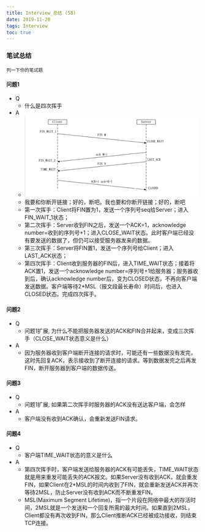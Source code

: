 ```yaml
---
title: Interview_总结 (58)
date: 2019-11-20
tags: Interview
toc: true
---
```


### 笔试总结
    列一下你的笔试题 

<!-- more -->

#### 问题1
- Q
    * 什么是四次挥手
- A
    * ![四次挥手](/img/20191120_1.png)
    * 我要和你断开链接；好的，断吧。我也要和你断开链接；好的，断吧
    * 第一次挥手：Client将FIN置为1，发送一个序列号seq给Server；进入FIN_WAIT_1状态；
    * 第二次挥手：Server收到FIN之后，发送一个ACK=1，acknowledge number=收到的序列号+1；进入CLOSE_WAIT状态。此时客户端已经没有要发送的数据了，但仍可以接受服务器发来的数据。
    * 第三次挥手：Server将FIN置1，发送一个序列号给Client；进入LAST_ACK状态；
    * 第四次挥手：Client收到服务器的FIN后，进入TIME_WAIT状态；接着将ACK置1，发送一个acknowledge number=序列号+1给服务器；服务器收到后，确认acknowledge number后，变为CLOSED状态，不再向客户端发送数据。客户端等待2*MSL（报文段最长寿命）时间后，也进入CLOSED状态。完成四次挥手。

#### 问题2
- Q
    * 问题1扩展, 为什么不能把服务器发送的ACK和FIN合并起来，变成三次挥手（CLOSE_WAIT状态意义是什么）
- A
    * 因为服务器收到客户端断开连接的请求时，可能还有一些数据没有发完，这时先回复ACK，表示接收到了断开连接的请求。等到数据发完之后再发FIN，断开服务器到客户端的数据传送。

#### 问题3
- Q
    * 问题1扩展, 如果第二次挥手时服务器的ACK没有送达客户端，会怎样
- A
    * 客户端没有收到ACK确认，会重新发送FIN请求。

#### 问题4
- Q
    * 客户端TIME_WAIT状态的意义是什么
- A
    * 第四次挥手时，客户端发送给服务器的ACK有可能丢失，TIME_WAIT状态就是用来重发可能丢失的ACK报文。如果Server没有收到ACK，就会重发FIN，如果Client在2*MSL的时间内收到了FIN，就会重新发送ACK并再次等待2MSL，防止Server没有收到ACK而不断重发FIN。
    * MSL(Maximum Segment Lifetime)，指一个片段在网络中最大的存活时间，2MSL就是一个发送和一个回复所需的最大时间。如果直到2MSL，Client都没有再次收到FIN，那么Client推断ACK已经被成功接收，则结束TCP连接。


